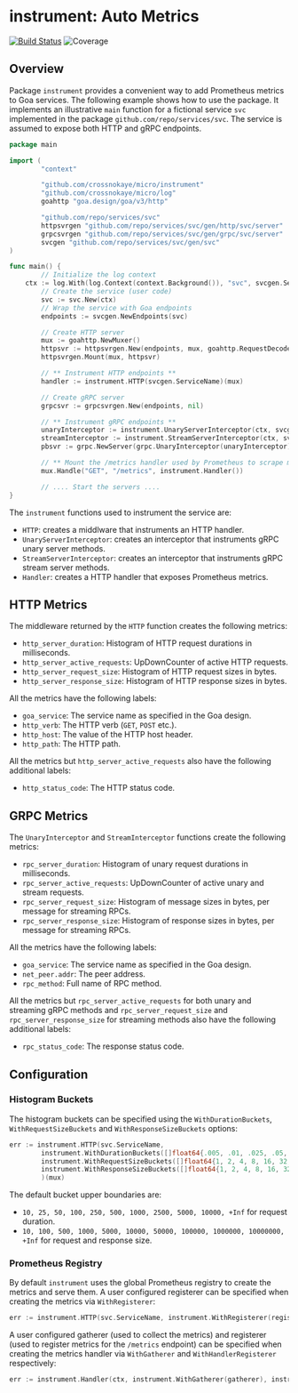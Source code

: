 # instrument: Auto Metrics

[![Build Status](https://github.com/crossnokaye/micro/workflows/CI/badge.svg?branch=main&event=push)](https://github.com/crossnokaye/micro/actions?query=branch%3Amain+event%3Apush)
![Coverage](https://img.shields.io/badge/Coverage-93.7%25-brightgreen)

## Overview

Package `instrument` provides a convenient way to add Prometheus metrics to Goa
services. The following example shows how to use the package. It implements an
illustrative `main` function for a fictional service `svc` implemented in the
package `github.com/repo/services/svc`. The service is assumed to expose both
HTTP and gRPC endpoints.

```go
package main

import (
        "context"

        "github.com/crossnokaye/micro/instrument"
        "github.com/crossnokaye/micro/log"
       	goahttp "goa.design/goa/v3/http"

       	"github.com/repo/services/svc"
        httpsvrgen "github.com/repo/services/svc/gen/http/svc/server"
       	grpcsvrgen "github.com/repo/services/svc/gen/grpc/svc/server"
       	svcgen "github.com/repo/services/svc/gen/svc"
)

func main() {
        // Initialize the log context
	ctx := log.With(log.Context(context.Background()), "svc", svcgen.ServiceName)
        // Create the service (user code)
        svc := svc.New(ctx)
        // Wrap the service with Goa endpoints
        endpoints := svcgen.NewEndpoints(svc)

        // Create HTTP server
        mux := goahttp.NewMuxer()
        httpsvr := httpsvrgen.New(endpoints, mux, goahttp.RequestDecoder, goahttp.ResponseEncoder, nil, nil)
        httpsvrgen.Mount(mux, httpsvr)

        // ** Instrument HTTP endpoints **
        handler := instrument.HTTP(svcgen.ServiceName)(mux)

        // Create gRPC server
        grpcsvr := grpcsvrgen.New(endpoints, nil)

        // ** Instrument gRPC endpoints **
        unaryInterceptor := instrument.UnaryServerInterceptor(ctx, svcgen.ServiceName)
        streamInterceptor := instrument.StreamServerInterceptor(ctx, svcgen.ServiceName)
        pbsvr := grpc.NewServer(grpc.UnaryInterceptor(unaryInterceptor), grpc.StreamInterceptor(streamInterceptor))

        // ** Mount the /metrics handler used by Prometheus to scrape metrics **
        mux.Handle("GET", "/metrics", instrument.Handler())

        // .... Start the servers ....
}
```

The `instrument` functions used to instrument the service are:

* `HTTP`: creates a middlware that instruments an HTTP handler.
* `UnaryServerInterceptor`: creates an interceptor that instruments gRPC unary server methods.
* `StreamServerInterceptor`: creates an interceptor that instruments gRPC stream server methods.
* `Handler`: creates a HTTP handler that exposes Prometheus metrics.

## HTTP Metrics

The middleware returned by the `HTTP` function creates the following metrics:

* `http_server_duration`: Histogram of HTTP request durations in milliseconds.
* `http_server_active_requests`: UpDownCounter of active HTTP requests.
* `http_server_request_size`: Histogram of HTTP request sizes in bytes.
* `http_server_response_size`: Histogram of HTTP response sizes in bytes.

All the metrics have the following labels:

* `goa_service`: The service name as specified in the Goa design.
* `http_verb`: The HTTP verb (`GET`, `POST` etc.).
* `http_host`: The value of the HTTP host header.
* `http_path`: The HTTP path.

All the metrics but `http_server_active_requests` also have the following
additional labels:

* `http_status_code`: The HTTP status code.

## GRPC Metrics

The `UnaryInterceptor` and `StreamInterceptor` functions create the following
metrics:

* `rpc_server_duration`: Histogram of unary request durations in milliseconds.
* `rpc_server_active_requests`: UpDownCounter of active unary and stream requests.
* `rpc_server_request_size`: Histogram of message sizes in bytes, per message for streaming RPCs.
* `rpc_server_response_size`: Histogram of response sizes in bytes, per message for streaming RPCs.

All the metrics have the following labels:

* `goa_service`: The service name as specified in the Goa design.
* `net_peer.addr`: The peer address.
* `rpc_method`: Full name of RPC method.

All the metrics but `rpc_server_active_requests` for both unary and streaming
gRPC methods and `rpc_server_request_size` and `rpc_server_response_size` for
streaming methods also have the following additional labels:

* `rpc_status_code`: The response status code.

## Configuration

### Histogram Buckets
The histogram buckets can be specified using the `WithDurationBuckets`,
`WithRequestSizeBuckets` and `WithResponseSizeBuckets` options:

```go
err := instrument.HTTP(svc.ServiceName,
        instrument.WithDurationBuckets([]float64{.005, .01, .025, .05, .1, .25, .5, 1, 2.5, 5, 10}),
        instrument.WithRequestSizeBuckets([]float64{1, 2, 4, 8, 16, 32, 64, 128, 256, 512, 1024}),
        instrument.WithResponseSizeBuckets([]float64{1, 2, 4, 8, 16, 32, 64, 128, 256, 512, 1024}),
        )(mux)
```

The default bucket upper boundaries are:

* `10, 25, 50, 100, 250, 500, 1000, 2500, 5000, 10000, +Inf` for request duration.
* `10, 100, 500, 1000, 5000, 10000, 50000, 100000, 1000000, 10000000, +Inf` for request and response size.

### Prometheus Registry

By default `instrument` uses the global Prometheus registry to create the
metrics and serve them. A user configured registerer can be specified when
creating the metrics via `WithRegisterer`:

```go
err := instrument.HTTP(svc.ServiceName, instrument.WithRegisterer(registerer))(mux)
```

A user configured gatherer (used to collect the metrics) and registerer (used to
register metrics for the `/metrics` endpoint) can be specified when creating the
metrics handler via `WithGatherer` and `WithHandlerRegisterer` respectively:

```go
err := instrument.Handler(ctx, instrument.WithGatherer(gatherer), instrument.WithHandlerRegisterer(registerer))
```
